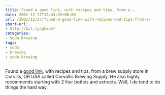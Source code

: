 ```yaml
---
title: Found a good link, with recipes and tips, from a …
date: 2002-12-27T18:43:55+00:00
url: /2002/12/27/found-a-good-link-with-recipes-and-tips-from-a/
short-url:
- http://bit.ly/gCwunT
categories:
- Soda Brewing
tags:
- soda
- brewing
- soda brewing
---
```

Found a [good link](http://www.brewbeer.cc/index.php?ProductID=23&#038;Detail=1), with recipes and tips, from a brew supply store in Corvllis, OR USA called Corvallis Brewing Supply. He also highly recommends starting with 2 liter bottles and extracts. Well, I do tend to do things the hard way.